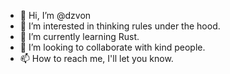 - 👋 Hi, I’m @dzvon
- 👀 I’m interested in thinking rules under the hood.
- 🌱 I’m currently learning Rust.
- 💞️ I’m looking to collaborate with kind people.
- 📫 How to reach me, I'll let you know.

